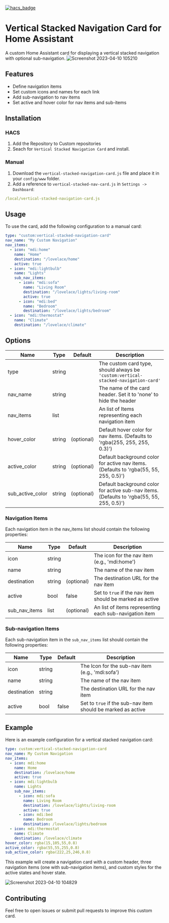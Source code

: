 [![hacs_badge](https://img.shields.io/badge/HACS-Custom-41BDF5.svg?style=for-the-badge)](https://github.com/hacs/integration)

# Vertical Stacked Navigation Card for Home Assistant

A custom Home Assistant card for displaying a vertical stacked navigation with optional sub-navigation.
![Screenshot 2023-04-10 105210](https://user-images.githubusercontent.com/12301042/230868340-aa03753e-18f8-458b-8ff7-bd182ed87439.png)

## Features

- Define navigation items
- Set custom icons and names for each link
- Add sub-navigation to nav items
- Set active and hover color for nav items and sub-items

## Installation

### HACS

1. Add the Repository to Custom repositories
2. Seach for `Vertical Stacked Navigation Card` and install.

### Manual

1. Download the `vertical-stacked-navigation-card.js` file and place it in your `config/www` folder.
2. Add a reference to `vertical-stacked-nav-card.js` in `Settings -> Dashboard`:

```yaml
/local/vertical-stacked-navigation-card.js
```

## Usage

To use the card, add the following configuration to a manual card:

```yaml
type: "custom:vertical-stacked-navigation-card"
nav_name: "My Custom Navigation"
nav_items:
  - icon: "mdi:home"
    name: "Home"
    destination: "/lovelace/home"
    active: true
  - icon: "mdi:lightbulb"
    name: "Lights"
    sub_nav_items:
      - icon: "mdi:sofa"
        name: "Living Room"
        destination: "/lovelace/lights/living-room"
        active: true
      - icon: "mdi:bed"
        name: "Bedroom"
        destination: "/lovelace/lights/bedroom"
  - icon: "mdi:thermostat"
    name: "Climate"
    destination: "/lovelace/climate"
```

## Options

| **Name**         | **Type** | **Default** | **Description**                                                                           |
| ---------------- | -------- | ----------- | ----------------------------------------------------------------------------------------- |
| type             | string   |             | The custom card type, should always be `'custom:vertical-stacked-navigation-card'`        |
| nav_name         | string   |             | The name of the card header. Set it to 'none' to hide the header                          |
| nav_items        | list     |             | An list of Items representing each navigation item                                        |
| hover_color      | string   | (optional)  | Default hover color for nav items. (Defaults to 'rgba(255, 255, 255, 0.3)')               |
| active_color     | string   | (optional)  | Default background color for active nav items. (Defaults to 'rgba(55, 55, 255, 0.5)')     |
| sub_active_color | string   | (optional)  | Default background color for active sub-nav items. (Defaults to 'rgba(55, 55, 255, 0.5)') |

### Navigation Items

Each navigation item in the nav_items list should contain the following properties:

| **Name**      | **Type** | **Default** | **Description**                                          |
| ------------- | -------- | ----------- | -------------------------------------------------------- |
| icon          | string   |             | The icon for the nav item (e.g., 'mdi:home')             |
| name          | string   |             | The name of the nav item                                 |
| destination   | string   | (optional)  | The destination URL for the nav item                     |
| active        | bool     | false       | Set to `true` if the nav item should be marked as active |
| sub_nav_items | list     | (optional)  | An list of items representing each sub-navigation item   |

### Sub-navigation Items

Each sub-navigation item in the `sub_nav_items` list should contain the following properties:

| **Name**    | **Type** | **Default** | **Description**                                              |
| ----------- | -------- | ----------- | ------------------------------------------------------------ |
| icon        | string   |             | The Icon for the sub-nav item (e.g., 'mdi:sofa')             |
| name        | string   |             | The name of the nav item                                     |
| destination | string   |             | The destination URL for the nav item                         |
| active      | bool     | false       | Set to `true` if the sub-nav item should be marked as active |

## Example

Here is an example configuration for a vertical stacked navigation card:

```yaml
type: custom:vertical-stacked-navigation-card
nav_name: My Custom Navigation
nav_items:
  - icon: mdi:home
    name: Home
    destination: /lovelace/home
    active: true
  - icon: mdi:lightbulb
    name: Lights
    sub_nav_items:
      - icon: mdi:sofa
        name: Living Room
        destination: /lovelace/lights/living-room
        active: true
      - icon: mdi:bed
        name: Bedroom
        destination: /lovelace/lights/bedroom
  - icon: mdi:thermostat
    name: Climate
    destination: /lovelace/climate
hover_color: rgba(15,105,55,0.8)
active_color: rgba(55,55,255,0.8)
sub_active_color: rgba(222,25,246,0.8)
```

This example will create a navigation card with a custom header, three navigation items (one with sub-navigation items), and custom styles for the active states and hover state.

![Screenshot 2023-04-10 104829](https://user-images.githubusercontent.com/12301042/230867778-24ec7d60-da2d-4197-a1e6-226aa1187fff.png)

## Contributing

Feel free to open issues or submit pull requests to improve this custom card.
